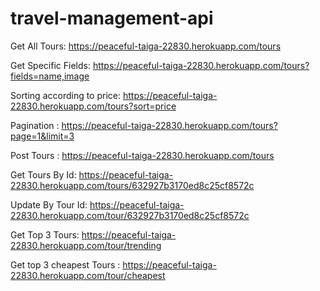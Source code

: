 # travel-management-api
 Get All Tours: https://peaceful-taiga-22830.herokuapp.com/tours
 
 Get Specific Fields: https://peaceful-taiga-22830.herokuapp.com/tours?fields=name,image
 
 Sorting according to price: https://peaceful-taiga-22830.herokuapp.com/tours?sort=price
 
 Pagination : https://peaceful-taiga-22830.herokuapp.com/tours?page=1&limit=3
 
 Post Tours : https://peaceful-taiga-22830.herokuapp.com/tours
 
 Get Tours By Id: https://peaceful-taiga-22830.herokuapp.com/tours/632927b3170ed8c25cf8572c
 
 Update By Tour Id: https://peaceful-taiga-22830.herokuapp.com/tour/632927b3170ed8c25cf8572c
 
 Get Top 3 Tours: https://peaceful-taiga-22830.herokuapp.com/tour/trending
 
 Get top 3 cheapest Tours : https://peaceful-taiga-22830.herokuapp.com/tour/cheapest
